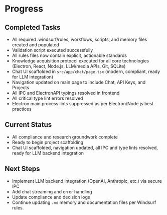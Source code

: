# Progress

## Completed Tasks
- All required .windsurf/rules, workflows, scripts, and memory files created and populated
- Validation script executed successfully
- All rules files now contain explicit, actionable standards
- Knowledge acquisition protocol executed for all core technologies (Electron, React, Node.js, LLM/media APIs, Git, SQLite)
- Chat UI scaffolded in `src/app/chat/page.tsx` (modern, compliant, ready for LLM integration)
- Navigation updated on main page to include Chat, API Keys, and Projects
- All IPC and ElectronAPI typings resolved in frontend
- All critical type lint errors resolved
- Electron main process lints suppressed as per Electron/Node.js best practices

## Current Status
- All compliance and research groundwork complete
- Ready to begin project scaffolding
- Chat UI scaffolded, navigation updated, all IPC and type lints resolved, ready for LLM backend integration

## Next Steps
- Implement LLM backend integration (OpenAI, Anthropic, etc.) via secure IPC
- Add chat streaming and error handling
- Update compliance and decision logs
- Continue updating `.md` memory and documentation files per Windsurf rules.
